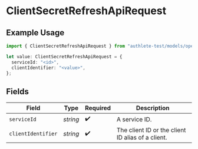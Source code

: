 # ClientSecretRefreshApiRequest

## Example Usage

```typescript
import { ClientSecretRefreshApiRequest } from "authlete-test/models/operations";

let value: ClientSecretRefreshApiRequest = {
  serviceId: "<id>",
  clientIdentifier: "<value>",
};
```

## Fields

| Field                                              | Type                                               | Required                                           | Description                                        |
| -------------------------------------------------- | -------------------------------------------------- | -------------------------------------------------- | -------------------------------------------------- |
| `serviceId`                                        | *string*                                           | :heavy_check_mark:                                 | A service ID.                                      |
| `clientIdentifier`                                 | *string*                                           | :heavy_check_mark:                                 | The client ID or the client ID alias of a client.<br/> |